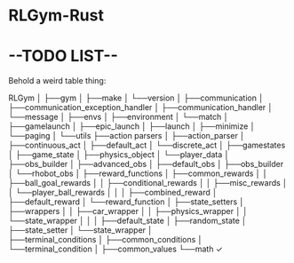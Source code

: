 # RLGym-Rust
# --TODO LIST--
Behold a weird table thing:

RLGym
│  ├──gym
│  ├──make
│  └──version
│
├──communication
│  ├──communication_exception_handler
│  ├──communication_handler
│  └──message
│
├──envs
│  ├──environment
│  └──match
│
├──gamelaunch
│  ├──epic_launch
│  ├──launch
│  ├──minimize
│  └──paging
│
└──utils
   ├──action parsers
   │  ├──action_parser
   │  ├──continuous_act
   │  ├──default_act
   │  └──discrete_act
   │
   ├──gamestates
   │  ├──game_state
   │  ├──physics_object
   │  └──player_data
   │
   ├──obs_builder
   │  ├──advanced_obs
   │  ├──default_obs
   │  ├──obs_builder
   │  └──rhobot_obs
   │
   ├──reward_functions
   │  ├──common_rewards
   │  │  ├──ball_goal_rewards
   │  │  ├──conditional_rewards
   │  │  ├──misc_rewards
   │  │  └──player_ball_rewards
   │  │
   │  ├──combined_reward
   │  ├──default_reward
   │  └──reward_function
   │
   ├──state_setters
   │  ├──wrappers
   │  │  ├──car_wrapper
   │  │  ├──physics_wrapper
   │  │  └──state_wrapper
   │  │
   │  ├──default_state
   │  ├──random_state
   │  ├──state_setter
   │  └──state_wrapper
   │  
   ├──terminal_conditions
   │  ├──common_conditions
   │  └──terminal_condition
   │
   ├──common_values
   └──math ✓
